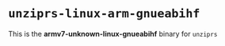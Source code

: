 # `unziprs-linux-arm-gnueabihf`

This is the **armv7-unknown-linux-gnueabihf** binary for `unziprs`
